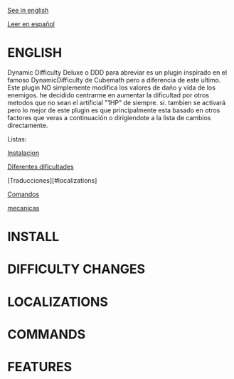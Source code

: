
[See in english](#english)

[Leer en español](spanish)

# ENGLISH

Dynamic Difficulty Deluxe o DDD para abreviar es un plugin inspirado en el famoso DynamicDifficulty de Cubemath pero a diferencia de este ultimo. Este plugin NO simplemente modifica los valores de daño y vida de los enemigos. he decidido centrarme en aumentar la dificultad por otros metodos que no sean el artificial "1HP" de siempre. si. tambien se activará pero lo mejor de este plugin es que principalmente esta basado en otros factores que veras a continuación o dirigiendote a la lista de cambios directamente.

Listas:

[Instalacion](#install)

[Diferentes dificultades](#difficulty-changes)

[Traducciones][#localizations]

[Comandos](#commands)

[mecanicas](#features)

# INSTALL

# DIFFICULTY CHANGES

# LOCALIZATIONS

# COMMANDS

# FEATURES
